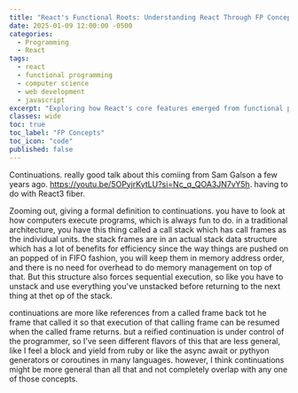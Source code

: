 ```yaml
---
title: "React's Functional Roots: Understanding React Through FP Concepts"
date: 2025-01-09 12:00:00 -0500
categories:
  - Programming
  - React
tags:
  - react
  - functional programming
  - computer science
  - web development
  - javascript
excerpt: "Exploring how React's core features emerged from functional programming concepts and how understanding these origins helps us write better React code."
classes: wide
toc: true
toc_label: "FP Concepts"
toc_icon: "code"
published: false
---
```


Continuations. really good talk about this comiing from Sam Galson a few years ago. https://youtu.be/5OPyjrKytLU?si=Nc_q_QOA3JN7vY5h. having to do with React3 fiber. 

Zooming out, giving a formal definition to continuations. you have to look at how computers execute programs, which is always fun to do. in a traditional architecture, you have this thing called a call stack which has call frames as the individual units. the stack frames are in an actual stack data structure which has a lot of benefits for efficiency since the way things are pushed on an popped of in FIFO fashion, you will keep them in memory address order, and there is no need for overhead to do memory management on top of that. But this structure also forces sequential execution, so like you have to unstack and use everything you've unstacked before returning to the next thing at thet op of the stack. 

continuations are more like references from a called frame back tot he frame that called it so that execution of that calling frame can be resumed when the called frame returns. but a reified continuation is under control of the programmer, so I've seen different flavors of this that are less general, like I feel a block and yield from ruby or like the async await or pythyon generators or coroutines in many languages. however, I think continuations might be more general than all that and not completely overlap with any one of those concepts. 



